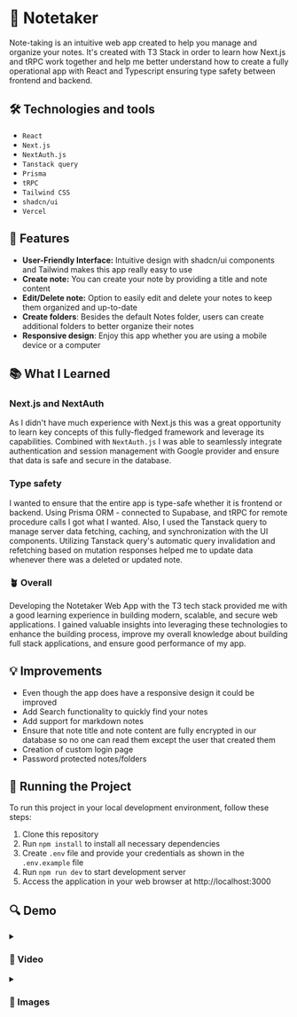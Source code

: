 # 📝 Notetaker

Note-taking is an intuitive web app created to help you manage and organize your notes. It's created with T3 Stack in order to learn how Next.js and tRPC work together and help me better understand how to create a fully operational app with React and Typescript ensuring type safety between frontend and backend.

## 🛠️ Technologies and tools

- `React`
- `Next.js`
- `NextAuth.js`
- `Tanstack query`
- `Prisma`
- `tRPC`
- `Tailwind CSS`
- `shadcn/ui`
- `Vercel`

## 🦄 Features

- **User-Friendly Interface:** Intuitive design with shadcn/ui components and Tailwind makes this app really easy to use
- **Create note:** You can create your note by providing a title and note content
- **Edit/Delete note:** Option to easily edit and delete your notes to keep them organized and up-to-date
- **Create folders**: Besides the default Notes folder, users can create additional folders to better organize their notes
- **Responsive design**: Enjoy this app whether you are using a mobile device or a computer

## 📚 What I Learned

### Next.js and NextAuth
As I didn't have much experience with Next.js this was a great opportunity to learn key concepts of this fully-fledged framework and leverage its capabilities. Combined with `NextAuth.js` I was able to seamlessly integrate authentication and session management with Google provider and ensure that data is safe and secure in the database.

### Type safety
I wanted to ensure that the entire app is type-safe whether it is frontend or backend. Using Prisma ORM - connected to Supabase, and tRPC for remote procedure calls I got what I wanted. Also, I used the Tanstack query to manage server data fetching, caching, and synchronization with the UI components. Utilizing Tanstack query's automatic query invalidation and refetching based on mutation responses helped me to update data whenever there was a deleted or updated note.

### 🪴 Overall
Developing the Notetaker Web App with the T3 tech stack provided me with a good learning experience in building modern, scalable, and secure web applications. I gained valuable insights into leveraging these technologies to enhance the building process, improve my overall knowledge about building full stack applications, and ensure good performance of my app.

## 💡 Improvements

- Even though the app does have a responsive design it could be improved
- Add Search functionality to quickly find your notes
- Add support for markdown notes
- Ensure that note title and note content are fully encrypted in our database so no one can read them except the user that created them
- Creation of custom login page
- Password protected notes/folders

## 🚦 Running the Project

To run this project in your local development environment, follow these steps:

1. Clone this repository
2. Run `npm install` to install all necessary dependencies
3. Create `.env` file and provide your credentials as shown in the `.env.example` file
4. Run `npm run dev` to start development server
5. Access the application in your web browser at http://localhost:3000

## 🔍 Demo

<details> 
  <summary><h3>🎥 Video</h3></summary>

  #

https://github.com/djojov/notetaker-t3/assets/55921742/a904fe03-188c-4e3c-9c4e-6208aac4404e

</details>

<details> 
  <summary><h3>📸 Images</h3></summary>

  #

![chrome_BkCqslBsvB](https://github.com/djojov/notetaker-t3/assets/55921742/c5e52199-6956-4f9c-a43f-015c24be77ff)
![chrome_i1AulTAxQA](https://github.com/djojov/notetaker-t3/assets/55921742/73567205-7ca8-4151-9f64-de9451e74a76)
![chrome_AsfK0yPB1K](https://github.com/djojov/notetaker-t3/assets/55921742/01b4c19f-971d-432e-b53b-c83e18a61109)
![chrome_QhF82JP0jk](https://github.com/djojov/notetaker-t3/assets/55921742/5f5ca420-a694-4c09-94cd-1b0a5dee9ae4)
![chrome_Kv9ZI6bBHU](https://github.com/djojov/notetaker-t3/assets/55921742/480d2b6b-d81a-4458-ab0e-47deb88c51ca)
![chrome_JW0p2PE1dx](https://github.com/djojov/notetaker-t3/assets/55921742/d6b21e40-f7b8-4677-9181-8c90287c3faf)

